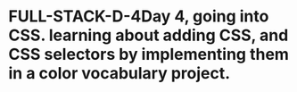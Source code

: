 # FULL-STACK-D-4Day 4, going into CSS. learning about adding CSS, and CSS selectors by implementing them in a color vocabulary project.
